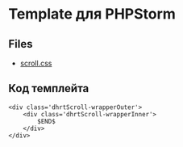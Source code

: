 # Template для PHPStorm

## Files

* [scroll.css](../../public/css/scroll.css)

## Код темплейта

```
<div class='dhrtScroll-wrapperOuter'>
    <div class='dhrtScroll-wrapperInner'>
        $END$
    </div>
</div>
```
